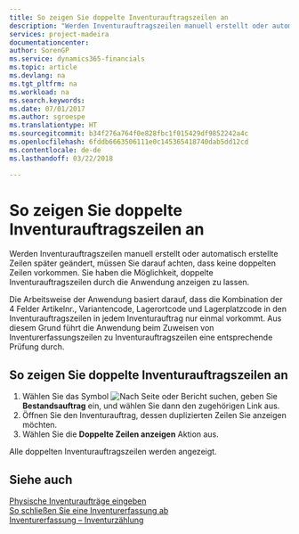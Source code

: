 ```yaml
---
title: So zeigen Sie doppelte Inventurauftragszeilen an
description: "Werden Inventurauftragszeilen manuell erstellt oder automatisch erstellte Zeilen später geändert, müssen Sie darauf achten, dass keine doppelten Zeilen vorkommen. Sie haben die Möglichkeit, doppelte Inventurauftragszeilen durch die Anwendung anzeigen zu lassen."
services: project-madeira
documentationcenter: 
author: SorenGP
ms.service: dynamics365-financials
ms.topic: article
ms.devlang: na
ms.tgt_pltfrm: na
ms.workload: na
ms.search.keywords: 
ms.date: 07/01/2017
ms.author: sgroespe
ms.translationtype: HT
ms.sourcegitcommit: b34f276a764f0e828fbc1f015429df9852242a4c
ms.openlocfilehash: 6fddb6663506111e0c145365418740dab5dd12cd
ms.contentlocale: de-de
ms.lasthandoff: 03/22/2018

---
```

# <a name="view-duplicate-physical-inventory-order-lines"></a>So zeigen Sie doppelte Inventurauftragszeilen an
Werden Inventurauftragszeilen manuell erstellt oder automatisch erstellte Zeilen später geändert, müssen Sie darauf achten, dass keine doppelten Zeilen vorkommen. Sie haben die Möglichkeit, doppelte Inventurauftragszeilen durch die Anwendung anzeigen zu lassen.  

Die Arbeitsweise der Anwendung basiert darauf, dass die Kombination der 4 Felder  Artikelnr.,  Variantencode,  Lagerortcode und  Lagerplatzcode in den Inventurauftragszeilen in jedem Inventurauftrag nur einmal vorkommt. Aus diesem Grund führt die Anwendung beim Zuweisen von Inventurerfassungszeilen zu Inventurauftragszeilen eine entsprechende Prüfung durch.  

## <a name="to-view-duplicate-physical-inventory-order-lines"></a>So zeigen Sie doppelte Inventurauftragszeilen an  

1.  Wählen Sie das Symbol ![Nach Seite oder Bericht suchen](../../media/ui-search/search_small.png "Symbol „Nach Seite oder Bericht suchen”"), geben Sie **Bestandsauftrag** ein, und wählen Sie dann den zugehörigen Link aus.  
2.  Öffnen Sie den Inventurauftrag, dessen duplizierten Zeilen Sie anzeigen möchten.  
3.  Wählen Sie die **Doppelte Zeilen anzeigen** Aktion aus.  

Alle doppelten Inventurauftragszeilen werden angezeigt.  

## <a name="see-also"></a>Siehe auch  
 [Physische Inventuraufträge eingeben](how-to-enter-physical-inventory-orders.md)   
 [So schließen Sie eine Inventurerfassung ab](how-to-finish-a-physical-inventory-recording.md)   
 [Inventurerfassung – Inventurzählung](physical-inventory-recording-counting-physical-inventory.md)


